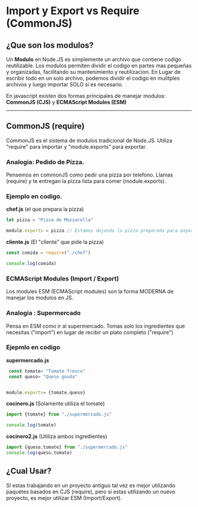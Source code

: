 # Import y Export vs Require (CommonJS)

##  ¿Que son los modulos?

Un **Modulo** en Node.JS es simplemente un archivo que contiene codigo reutilizable. 
Los modulos permiten dividir el codigo en partes mas pequeñas y organizadas, facilitando su mantenimiento y reutilizacion.
En Lugar de escribir todo en un solo archivo, podemos dividir el codigo en mulitples archivos y luego importar SOLO si es necesario.

En javascript existen dos formas principales de manejar modulos: **CommonJS (CJS)** y **ECMAScript Modules (ESM)**

---

## CommonJS (require)

CommonJS es el sistema de modulos tradicional de Node.JS. Utiliza "require" para importar y "module.exports" para exportar.

### Analogia: Pedido de Pizza.

Pensemos en commonJS como pedir una pizza por telefono.
Llamas (require) y te entregan la pizza lista para comer (module.exports).

### Ejemplo en codigo.

**chef.js** (el que prepara la pizza)

```js
let pizza = "Pizza de Mozzarella"

module.exports = pizza // Estamos dejando la pizza preparada para exportarla
```

**cliente.js** (El "cliente" que pide la pizza)

```js
const comida = require("./chef")

console.log(comida)
```

### ECMAScript Modules (Import / Export)

Los modules ESM (ECMAScript modules) son la forma MODERNA de manejar los modulos en JS.

### Analogia : Supermercado

Pensa en ESM como ir al supermercado. 
Tomas solo los ingredientes que necesitas ("import") en lugar de recibir un plato completo ("require")

### Ejepmlo en codigo

**supermercado.js** 
```js
 const tomate= "Tomate fresco"
 const queso= "Queso gouda"


module.exports= {tomate,queso}
```

**cocinero.js** (Solamente utiliza el tomate)

```js
import {tomate} from "./supermercado.js" 

console.log(tomate)
```

**cocinero2.js** (Utiliza ambos ingredientes)

```js
import {queso,tomate} from "./supermercado.js"
console.log(queso,tomate)
```

## ¿Cual Usar?

SI estas trabajando en un proyecto antiguo tal vez es mejor utilizando paquetes basados en CJS (require), pero si estas utilizando un nuevo proyecto, es mejor utilizar ESM (Import/Export).

